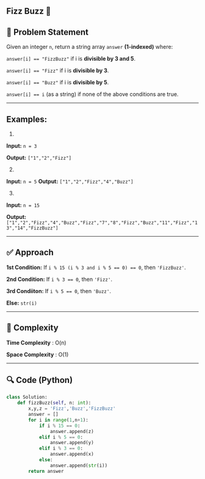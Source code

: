 ## Fizz Buzz 🚀

## 🧠 Problem Statement

Given an integer `n`, return a string array `answer` **(1-indexed)** where:

`answer[i] == "FizzBuzz"` if i is **divisible by 3 and 5**.

`answer[i] == "Fizz"` if i is **divisible by 3**.

`answer[i] == "Buzz"` if i is **divisible by 5**.

`answer[i] == i` (as a string) if none of the above conditions are true.

---

## Examples:

1.

**Input:** `n = 3`

**Output:** `["1","2","Fizz"]`

2.

**Input:** `n = 5`
**Output:** `["1","2","Fizz","4","Buzz"]`

3.

**Input:** `n = 15`

**Output:** `["1","2","Fizz","4","Buzz","Fizz","7","8","Fizz","Buzz","11","Fizz","13","14","FizzBuzz"]`

---

## ✅ Approach

**1st Condition:**    If `i % 15 (i % 3 and i % 5 == 0) == 0`, then `'FizzBuzz'`.

**2nd Condition:**    If `i % 3 == 0`, then `'Fizz'`.

**3rd Condiiton:**    If `i % 5 == 0`, then `'Buzz'`.

**Else:**      `str(i)` 

---

## 🧮 Complexity

**Time Complexity** :	O(n)

**Space Complexity** : 	O(1)

---

## 🔍 Code (Python)
```python
class Solution:
    def fizzBuzz(self, n: int):
        x,y,z = 'Fizz','Buzz','FizzBuzz'
        answer = []
        for i in range(1,n+1):
            if i % 15 == 0:
                answer.append(z)
            elif i % 5 == 0:
                answer.append(y)
            elif i % 3 == 0:
                answer.append(x)
            else:
                answer.append(str(i))
        return answer
```
